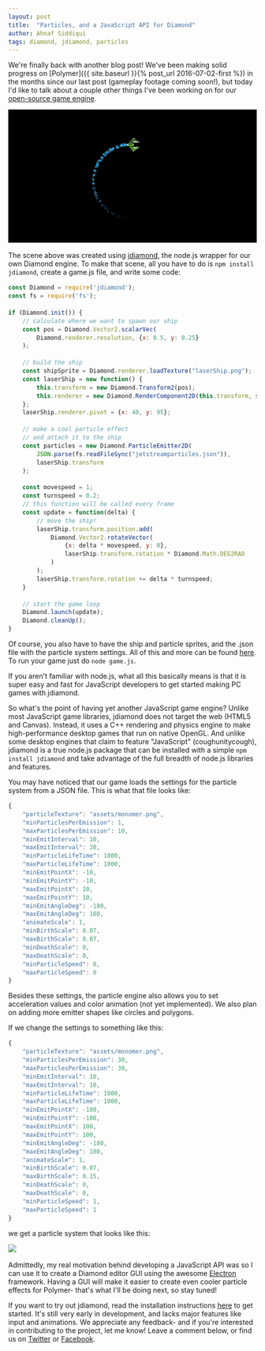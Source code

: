 ```yaml
---
layout: post
title:  "Particles, and a JavaScript API for Diamond"
author: Ahnaf Siddiqui
tags: diamond, jdiamond, particles
---
```

We're finally back with another blog post! We've been making solid progress on [Polymer]({{ site.baseurl }}{% post_url 2016-07-02-first %}) in the months since our last post (gameplay footage coming soon!), but today I'd like to talk about a couple other things I've been working on for our [open-source game engine](https://github.com/polymergames/Diamond).

<img class="block-image" src="/assets/jetcircle.gif">

<!--more-->
The scene above was created using [jdiamond](https://github.com/polymergames/jdiamond), the node.js wrapper for our own Diamond engine. To make that scene, all you have to do is `npm install jdiamond`, create a game.js file, and write some code:

``` js
const Diamond = require('jdiamond');
const fs = require('fs');

if (Diamond.init()) {
    // calculate where we want to spawn our ship
    const pos = Diamond.Vector2.scalarVec(
        Diamond.renderer.resolution, {x: 0.5, y: 0.25}
    );

    // build the ship
    const shipSprite = Diamond.renderer.loadTexture("laserShip.png");
    const laserShip = new function() {
        this.transform = new Diamond.Transform2(pos);
        this.renderer = new Diamond.RenderComponent2D(this.transform, shipSprite, 1);
    };
    laserShip.renderer.pivot = {x: 40, y: 95};

    // make a cool particle effect
    // and attach it to the ship
    const particles = new Diamond.ParticleEmitter2D(
        JSON.parse(fs.readFileSync("jetstreamparticles.json")),
        laserShip.transform
    );

    const movespeed = 1;
    const turnspeed = 0.2;
    // this function will be called every frame
    const update = function(delta) {
        // move the ship!
        laserShip.transform.position.add(
            Diamond.Vector2.rotateVector(
                {x: delta * movespeed, y: 0},
                laserShip.transform.rotation * Diamond.Math.DEG2RAD
            )
        );
        laserShip.transform.rotation += delta * turnspeed;
    }

    // start the game loop
    Diamond.launch(update);
    Diamond.cleanUp();
}
```

Of course, you also have to have the ship and particle sprites, and the .json file with the particle system settings. All of this and more can be found [here](https://github.com/polymergames/jdiamond/tree/master/demos). To run your game just do `node game.js`.

If you aren't familiar with node.js, what all this basically means is that it is super easy and fast for JavaScript developers to get started making PC games with jdiamond.

So what's the point of having yet another JavaScript game engine? Unlike most JavaScript game libraries, jdiamond does not target the web (HTML5 and Canvas). Instead, it uses a C++ rendering and physics engine to make high-performance desktop games that run on native OpenGL. And unlike some desktop engines that claim to feature "JavaScript" (coughunitycough), jdiamond is a true node.js package that can be installed with a simple `npm install jdiamond` and take advantage of the full breadth of node.js libraries and features.

You may have noticed that our game loads the settings for the particle system from a JSON file. This is what that file looks like:

``` js
{
    "particleTexture": "assets/monomer.png",
    "minParticlesPerEmission": 1,
    "maxParticlesPerEmission": 10,
    "minEmitInterval": 10,
    "maxEmitInterval": 20,
    "minParticleLifeTime": 1000,
    "maxParticleLifeTime": 1000,
    "minEmitPointX": -10,
    "minEmitPointY": -10,
    "maxEmitPointX": 10,
    "maxEmitPointY": 10,
    "minEmitAngleDeg": -180,
    "maxEmitAngleDeg": 180,
    "animateScale": 1,
    "minBirthScale": 0.07,
    "maxBirthScale": 0.07,
    "minDeathScale": 0,
    "maxDeathScale": 0,
    "minParticleSpeed": 0,
    "maxParticleSpeed": 0
}
```

Besides these settings, the particle engine also allows you to set acceleration values and color animation (not yet implemented). We also plan on adding more emitter shapes like circles and polygons.

If we change the settings to something like this:

``` js
{
    "particleTexture": "assets/monomer.png",
    "minParticlesPerEmission": 30,
    "maxParticlesPerEmission": 30,
    "minEmitInterval": 10,
    "maxEmitInterval": 10,
    "minParticleLifeTime": 1000,
    "maxParticleLifeTime": 1000,
    "minEmitPointX": -100,
    "minEmitPointY": -100,
    "maxEmitPointX": 100,
    "maxEmitPointY": 100,
    "minEmitAngleDeg": -180,
    "maxEmitAngleDeg": 180,
    "animateScale": 1,
    "minBirthScale": 0.07,
    "maxBirthScale": 0.15,
    "minDeathScale": 0,
    "maxDeathScale": 0,
    "minParticleSpeed": 1,
    "maxParticleSpeed": 1
}
```

we get a particle system that looks like this:

<img class="block-image" src="/assets/bigfountain.gif">

Admittedly, my real motivation behind developing a JavaScript API was so I can use it to create a Diamond editor GUI using the awesome [Electron](http://electron.atom.io/) framework. Having a GUI will make it easier to create even cooler particle effects for Polymer- that's what I'll be doing next, so stay tuned!

If you want to try out jdiamond, read the installation instructions [here](https://github.com/polymergames/jdiamond) to get started. It's still very early in development, and lacks major features like input and animations. We appreciate any feedback- and if you're interested in contributing to the project, let me know! Leave a comment below, or find us on [Twitter](https://twitter.com/polymer_games) or [Facebook](https://www.facebook.com/polymergames/).
